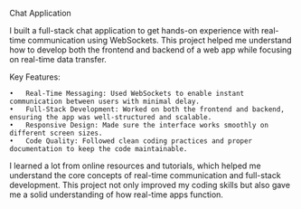 Chat Application

I built a full-stack chat application to get hands-on experience with real-time communication using WebSockets. This project helped me understand how to develop both the frontend and backend of a web app while focusing on real-time data transfer.

Key Features:

	•	Real-Time Messaging: Used WebSockets to enable instant communication between users with minimal delay.
	•	Full-Stack Development: Worked on both the frontend and backend, ensuring the app was well-structured and scalable.
	•	Responsive Design: Made sure the interface works smoothly on different screen sizes.
	•	Code Quality: Followed clean coding practices and proper documentation to keep the code maintainable.

I learned a lot from online resources and tutorials, which helped me understand the core concepts of real-time communication and full-stack development. This project not only improved my coding skills but also gave me a solid understanding of how real-time apps function.

